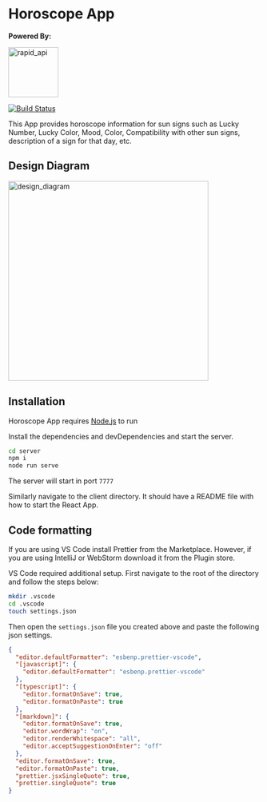 # Horoscope App

**Powered By:**

<img width="100" alt="rapid_api" src="https://user-images.githubusercontent.com/32971892/205967268-7eead88a-b6bd-45ab-b0c8-45321ef91c52.png">

[![Build Status](https://travis-ci.org/joemccann/dillinger.svg?branch=master)](https://travis-ci.org/joemccann/dillinger)

This App provides horoscope information for sun signs such as Lucky Number, Lucky Color, Mood, Color, Compatibility with other sun signs, description of a sign for that day, etc.

## Design Diagram

<img width="400" alt="design_diagram" src="https://user-images.githubusercontent.com/32971892/205996503-57292df8-63a6-4c23-9830-92a2498b9998.png">

## Installation

Horoscope App requires [Node.js](https://nodejs.org/) to run

Install the dependencies and devDependencies and start the server.

```sh
cd server
npm i
node run serve
```

The server will start in port `7777`

Similarly navigate to the client directory. It should have a README file with how to start the React App.

## Code formatting

If you are using VS Code install Prettier from the Marketplace. However, if you are using IntelliJ or WebStorm download it from the Plugin store.

VS Code required additional setup. First navigate to the root of the directory and follow the steps below:

```sh
mkdir .vscode
cd .vscode
touch settings.json
```

Then open the `settings.json` file you created above and paste the following json settings.

```json
{
  "editor.defaultFormatter": "esbenp.prettier-vscode",
  "[javascript]": {
    "editor.defaultFormatter": "esbenp.prettier-vscode"
  },
  "[typescript]": {
    "editor.formatOnSave": true,
    "editor.formatOnPaste": true
  },
  "[markdown]": {
    "editor.formatOnSave": true,
    "editor.wordWrap": "on",
    "editor.renderWhitespace": "all",
    "editor.acceptSuggestionOnEnter": "off"
  },
  "editor.formatOnSave": true,
  "editor.formatOnPaste": true,
  "prettier.jsxSingleQuote": true,
  "prettier.singleQuote": true
}
```
